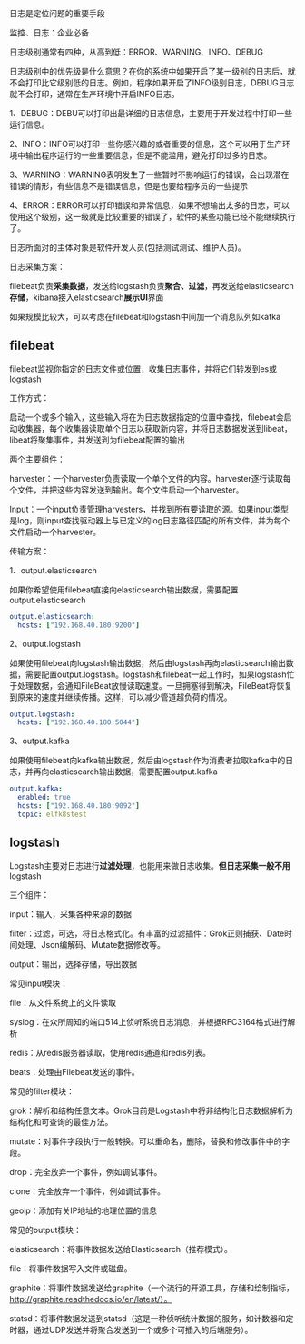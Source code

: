 日志是定位问题的重要手段

监控、日志：企业必备



日志级别通常有四种，从高到低：ERROR、WARNING、INFO、DEBUG

日志级别中的优先级是什么意思？在你的系统中如果开启了某一级别的日志后，就不会打印比它级别低的日志。例如，程序如果开启了INFO级别日志，DEBUG日志就不会打印，通常在生产环境中开启INFO日志。

1、DEBUG：DEBU可以打印出最详细的日志信息，主要用于开发过程中打印一些运行信息。

2、INFO：INFO可以打印一些你感兴趣的或者重要的信息，这个可以用于生产环境中输出程序运行的一些重要信息，但是不能滥用，避免打印过多的日志。

3、WARNING：WARNING表明发生了一些暂时不影响运行的错误，会出现潜在错误的情形，有些信息不是错误信息，但是也要给程序员的一些提示

4、ERROR：ERROR可以打印错误和异常信息，如果不想输出太多的日志，可以使用这个级别，这一级就是比较重要的错误了，软件的某些功能已经不能继续执行了。

日志所面对的主体对象是软件开发人员(包括测试测试、维护人员)。



日志采集方案：

filebeat负责**采集数据**，发送给logstash负责**聚合、过滤**，再发送给elasticsearch**存储**，kibana接入elasticsearch**展示UI**界面

如果规模比较大，可以考虑在filebeat和logstash中间加一个消息队列如kafka

## filebeat

filebeat监视你指定的日志文件或位置，收集日志事件，并将它们转发到es或logstash



工作方式：

启动一个或多个输入，这些输入将在为日志数据指定的位置中查找，filebeat会启动收集器，每个收集器读取单个日志以获取新内容，并将日志数据发送到libeat，libeat将聚集事件，并发送到为filebeat配置的输出



两个主要组件：

harvester：一个harvester负责读取一个单个文件的内容。harvester逐行读取每个文件，并把这些内容发送到输出。每个文件启动一个harvester。

Input：一个input负责管理harvesters，并找到所有要读取的源。如果input类型是log，则input查找驱动器上与已定义的log日志路径匹配的所有文件，并为每个文件启动一个harvester。



传输方案：

1、output.elasticsearch

如果你希望使用filebeat直接向elasticsearch输出数据，需要配置output.elasticsearch

```yaml
output.elasticsearch:
  hosts: ["192.168.40.180:9200"]
```

2、output.logstash

如果使用filebeat向logstash输出数据，然后由logstash再向elasticsearch输出数据，需要配置output.logstash。logstash和filebeat一起工作时，如果logstash忙于处理数据，会通知FileBeat放慢读取速度。一旦拥塞得到解决，FileBeat将恢复到原来的速度并继续传播。这样，可以减少管道超负荷的情况。

```yaml
output.logstash:
  hosts: ["192.168.40.180:5044"]
```

3、output.kafka

如果使用filebeat向kafka输出数据，然后由logstash作为消费者拉取kafka中的日志，并再向elasticsearch输出数据，需要配置output.kafka

```yaml
output.kafka:
  enabled: true
  hosts: ["192.168.40.180:9092"]
  topic: elfk8stest
```

## logstash

Logstash主要对日志进行**过滤处理**，也能用来做日志收集。**但日志采集一般不用**logstash



三个组件：

input：输入，采集各种来源的数据

filter：过滤，可选，将日志格式化。有丰富的过滤插件：Grok正则捕获、Date时间处理、Json编解码、Mutate数据修改等。 

output：输出，选择存储，导出数据



常见input模块：

file：从文件系统上的文件读取

syslog：在众所周知的端口514上侦听系统日志消息，并根据RFC3164格式进行解析

redis：从redis服务器读取，使用redis通道和redis列表。

beats：处理由Filebeat发送的事件。

常见的filter模块：

grok：解析和结构任意文本。Grok目前是Logstash中将非结构化日志数据解析为结构化和可查询的最佳方法。

mutate：对事件字段执行一般转换。可以重命名，删除，替换和修改事件中的字段。

drop：完全放弃一个事件，例如调试事件。

clone：完全放弃一个事件，例如调试事件。

geoip：添加有关IP地址的地理位置的信息

常见的output模块：

elasticsearch：将事件数据发送给Elasticsearch（推荐模式）。

file：将事件数据写入文件或磁盘。

graphite：将事件数据发送给graphite（一个流行的开源工具，存储和绘制指标，http://graphite.readthedocs.io/en/latest/）。

statsd：将事件数据发送到statsd（这是一种侦听统计数据的服务，如计数器和定时器，通过UDP发送并将聚合发送到一个或多个可插入的后端服务）。